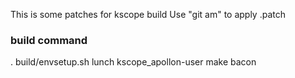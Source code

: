This is some patches for kscope build
Use "git am" to apply .patch

### build command
. build/envsetup.sh
lunch kscope_apollon-user
make bacon
